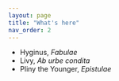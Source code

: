 ```yaml
---
layout: page
title: "What's here"
nav_order: 2
---
```




- Hyginus, *Fabulae*
- Livy, *Ab urbe condita*
- Pliny the Younger, *Epistulae*
